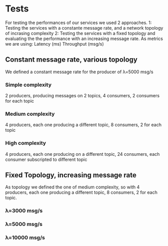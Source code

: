 # Tests
For testing the performances of our services we used 2 approaches. 
1: Testing the services with a constante message rate, and a network topology of incrasing complexity
2: Testing the services with a fixed topology and evaluating the the performance with an increasing message rate.
As metrics we are using: 
Latency (ms)
Throughput (msg/s)

## Constant message rate, various topology
We defined a constant message rate for the producer of λ=5000 msg/s
### Simple complexity
2 producers, producing messages on 2 topics, 4 consumers, 2 consumers for each topic
### Medium complexity
4 producers, each one producing a different topic, 8 consumers, 2 for each topic
### High complexity
4 producers, each one producing on a different topic, 24 consumers, each consumer subscripted to different topic
 

## Fixed Topology, increasing message rate
As topology we defined the one of medium complexity, so with 4 producers, each one producing a different topic, 8 consumers, 2 for each topic.

### λ=3000 msg/s

### λ=5000 msg/s

### λ=10000 msg/s